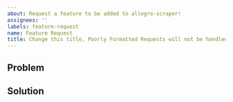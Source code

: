 ```yaml
---
about: Request a feature to be added to allegro-scraper!
assignees: ''
labels: feature-request
name: Feature Request
title: Change this title, Poorly Formatted Requests will not be handled.
---
```


<!--- Please search existing issues for your feature before creating a new one -->

<!--- Change the title to summarise simply and succintly. -->

## Problem

<!--- Why should we add this feature? -->

## Solution

<!--- Describe a solution or implementation, if you have one. -->
